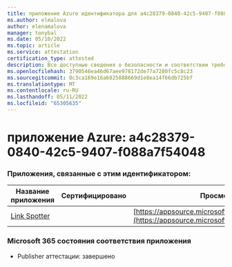 ```yaml
---
title: приложение Azure идентификатора для a4c28379-0840-42c5-9407-f088a7f54048
ms.author: elmalova
author: elenamalova
manager: tonybal
ms.date: 05/10/2022
ms.topic: article
ms.service: attestation
certification_type: attested
description: Все доступные сведения о безопасности и соответствии требованиям для a4c28379-0840-42c5-9407-f088a7f54048.
ms.openlocfilehash: 3790546ea46d67aee978172de77a7280fc5c8c23
ms.sourcegitcommit: 0c3ca169e16a6825888669d1e8ea14f66db725bf
ms.translationtype: MT
ms.contentlocale: ru-RU
ms.lasthandoff: 05/11/2022
ms.locfileid: "65305635"
---
```

# <a name="azure-app-id-a4c28379-0840-42c5-9407-f088a7f54048"></a>приложение Azure: a4c28379-0840-42c5-9407-f088a7f54048


### <a name="apps-associated-with-this-id"></a>Приложения, связанные с этим идентификатором:
| **Название приложения** | **Сертифицировано** | **Просмотр в AppSource** |
|--------------|---------------|-----------------------|
| [Link Spotter](../forward/WA200003092.md) |  | [https://appsource.microsoft.com/product/office/WA200003092](https://appsource.microsoft.com/product/office/WA200003092) |

### <a name="microsoft-365-app-compliance-status"></a>Microsoft 365 состояния соответствия приложения
- Publisher аттестации: завершено
